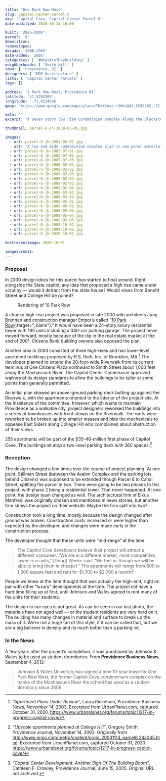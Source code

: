 ```yaml
---
title: "One Park Row West"
slug: capital-center-parcel-6
aka: 'Capitol Cove, Capitol Center Parcel 6'
date-modified: 2020-10-31 16:00

built: '2005-2009'
parcel: '6'
demolition: 
redeveloped: 
decade: '2000-2009'
date-added: '2005'
categories: [ '#WhatAreTheyBuilding' ]
neighborhoods: [ 'Smith Hill' ]
town: [ 'Providence, RI' ]
designers: [ 'HDS Architecture' ]
lists: [ 'Capital Center Parcels' ]
tags: []

address: '1 Park Row West, Providence RI'
latitude: '41.8292265'
longitude: '-71.4124586'
gmap: "https://www.google.com/maps/place/The+Cove-+JWU/@41.8292265,-71.4124586,16z/data=!4m5!3m4!1s0x0:0x8e03cba88075f822!8m2!3d41.8291627!4d-71.4114286"

meta: ""
excerpt: "A seven story low rise condominium complex along the Blackstone River with 255 units — the first phase of a larger residential center"

thumbnail: parcel-6-jh-2008-05-05.jpg

images:
  - url: parcel-6-jh-2002-06-01.jpg
    alt: 'A low and wide condominium complex clad in new panel materials with many notches and bump-outs to break up its large mass. Red brick veneer, tan stucco and alumninum panels comprise the bulk of the facades.'
  - url: parcel-6-jh-2005-07-01.jpg
  - url: parcel-6-jh-2005-07-02.jpg
  - url: parcel-6-jh-2005-07-03.jpg
  - url: parcel-6-jh-2008-02-01.jpg
  - url: parcel-6-jh-2008-02-02.jpg
  - url: parcel-6-jh-2008-02-03.jpg
  - url: parcel-6-jh-2008-02-04.jpg
  - url: parcel-6-jh-2008-02-05.jpg
  - url: parcel-6-jh-2008-02-06.jpg
  - url: parcel-6-jh-2008-03-01.jpg
  - url: parcel-6-jh-2008-03-02.jpg
  - url: parcel-6-jh-2008-05-01.jpg
  - url: parcel-6-jh-2008-05-02.jpg
  - url: parcel-6-jh-2008-05-03.jpg
  - url: parcel-6-jh-2008-05-04.jpg
  - url: parcel-6-jh-2008-05-05.jpg
  - url: parcel-6-jh-2008-10-01.jpg
  - url: parcel-6-jh-2008-10-02.jpg
  - url: parcel-6-jh-2020-10-01.jpg

mostrecentimage: 2020-10-01

imagescredit: 
---
```


### Proposal

In 2000 design ideas for this parcel has started to float around. Right alongside the State capitol, any idea that proposed a high rise came under scrutiny — would it detract from the state house? Would views from Benefit Street and College Hill be ruined? 

<figure class="u__img u__img--right" aria-hidden="true">
  <img src="{{ site.propimg_path }}{{ page.slug }}/10-Park-Row.jpg" alt="" />
  <figcaption>
    Rendering of 10 Park Row
  </figcaption>
</figure>

A chunky high-rise project was proposed in late 2000 with architects Jung Brennan and construction manager Emporis called “[10 Park Row](//web.archive.org/web/20040701195848/http://www.emporis.com/en/wm/bu/?id=102335){:target="_blank"}.” It would have been a 24-story luxury residential tower with 190 units including a 340-car parking garage. The project never moved forward, mostly because of the dip in the real estate market at the end of 2001. Citizens Bank building owners also opposed the plan. 

Another idea in 2003 consisted of three high-rises and two lower-level apartment buildings proposed by R.S. Roth, Inc. of Brookline, MA.[^1] The developer planned to extend the 20-foot-wide Riverwalk from its current terminus at One Citizens Plaza northward to Smith Street about 1,000 feet along the Moshassuck River. The Capital Center Commission approved waivers of its design standards to allow the buildings to be taller at some points than generally permitted.

An initial plan showed an above-ground parking deck butting up against the Riverwalk, with the apartments oriented to the interior of the project site. At the insistence of the committee, however, which wants to maintain Providence as a walkable city, project designers reworked the buildings into a series of townhouses with front stoops on the Riverwalk. The roofs were reworked to be broken up into smaller masses and hide the mechanicals to appease East Siders along College Hill who complained about obstruction of their views. 

255 apartments will be part of the $35–40-million first phase of Capitol Cove. The buildings sit atop a two-level parking deck with 360 spaces.[^2]

[^1]: _“Apartment Plans Under Review”_, Laura Ricketson, Providence Business News, November 14, 2003. Excerpted from UrbanPlanet.com, captured October 31, 2020. https://www.urbanplanet.org/forums/topic/1217-in-progress-capitol-cove/

[^2]: _“Upscale apartments planned at College Hill”_, Gregory Smith, Providence Journal, November 14, 2003. Originally from http://www.projo.com/metro/content/projo_20031114_parcel6.24a045.html. Excerpted from UrbanPlanet.com, captured October 31, 2020. https://www.urbanplanet.org/forums/topic/1217-in-progress-capitol-cove/


### Reception

The design changed a few times over the course of project planning. At one point, Stillman Street (between the Avalon Complex and the parking lots behind Citizens) was supposed to be extended though Parcel 6 to Canal Street, splitting the parcel in two. There were going to be two phases to this project, with phase 2 being a residential tower. That never happened. At one point, the design team changed as well. The architectural firm of Elkus Manfredi was originally chosen and mentioned in news stories, but another firm shows the project on their website. Maybe the firm split into two? 

Construction took a long time, mostly because the design changed after ground was broken. Construction costs increased or were higher than expected by the developer, and changes were made early in the construction process. 

The developer thought that these units were “mid-range” at the time:

> The Capitol Cove developers believe their project will attract a different consumer. “We are in a different market, more competitive, lower-rise units,” [Doug] Weeks said. “We feel as though we will be able to bring them in cheaper.” The apartments will range from 800 to 1,200 square feet and rent for $1,700 to $2,700 a month[^3]

[^3]: _“Capital Center Development: Another Sign Of The Building Boom”_, Cathleen F. Crowley, Providence Journal, June 15, 2005. Original URL not archived. 

People we knew at the time thought that was actually the high-end, right on par with other “luxury” developments at the time. The project did have a hard time filling up at first, until Johnson and Wales agreed to rent many of the units for their students. 

The design to our eyes is not great. As can be seen in our last photo, the materials have not aged well — or the student residents are very hard on it. The building has many changes in material and surface to break up the mass of it. We’re not a huge fan of this style, if it can be called that, but we are a big believer in density and its much better than a parking lot. 


### In the News

A few years after the project’s completion, it was purchased by Johnson & Wales to be used as student dormitories. From **Providence Business News**, September 4, 2012:

> Johnson & Wales University has signed a new 10-year lease for One Park Row West, the former Capitol Cove condominium complex on the banks of the Moshassuck River the school has used as a student dormitory since 2009.

